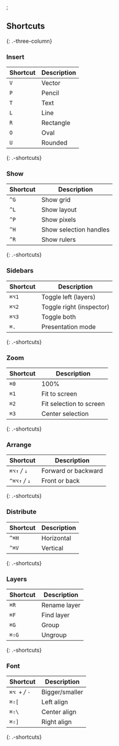 ;

Shortcuts
---------

{: .-three-column}

### Insert

<table><thead><tr class="header"><th>Shortcut</th><th>Description</th></tr></thead><tbody><tr class="odd"><td><code>V</code></td><td>Vector</td></tr><tr class="even"><td><code>P</code></td><td>Pencil</td></tr><tr class="odd"><td><code>T</code></td><td>Text</td></tr><tr class="even"><td><code>L</code></td><td>Line</td></tr><tr class="odd"><td><code>R</code></td><td>Rectangle</td></tr><tr class="even"><td><code>O</code></td><td>Oval</td></tr><tr class="odd"><td><code>U</code></td><td>Rounded</td></tr></tbody></table>

{: .-shortcuts}

### Show

<table><thead><tr class="header"><th>Shortcut</th><th>Description</th></tr></thead><tbody><tr class="odd"><td><code>^G</code></td><td>Show grid</td></tr><tr class="even"><td><code>^L</code></td><td>Show layout</td></tr><tr class="odd"><td><code>^P</code></td><td>Show pixels</td></tr><tr class="even"><td><code>^H</code></td><td>Show selection handles</td></tr><tr class="odd"><td><code>^R</code></td><td>Show rulers</td></tr></tbody></table>

{: .-shortcuts}

### Sidebars

<table><thead><tr class="header"><th>Shortcut</th><th>Description</th></tr></thead><tbody><tr class="odd"><td><code>⌘⌥1</code></td><td>Toggle left (layers)</td></tr><tr class="even"><td><code>⌘⌥2</code></td><td>Toggle right (inspector)</td></tr><tr class="odd"><td><code>⌘⌥3</code></td><td>Toggle both</td></tr><tr class="even"><td><code>⌘.</code></td><td>Presentation mode</td></tr></tbody></table>

{: .-shortcuts}

### Zoom

<table><thead><tr class="header"><th>Shortcut</th><th>Description</th></tr></thead><tbody><tr class="odd"><td><code>⌘0</code></td><td>100%</td></tr><tr class="even"><td><code>⌘1</code></td><td>Fit to screen</td></tr><tr class="odd"><td><code>⌘2</code></td><td>Fit selection to screen</td></tr><tr class="even"><td><code>⌘3</code></td><td>Center selection</td></tr></tbody></table>

{: .-shortcuts}

### Arrange

<table><thead><tr class="header"><th>Shortcut</th><th>Description</th></tr></thead><tbody><tr class="odd"><td><code>⌘⌥↑</code> <em>/</em> <code>↓</code></td><td>Forward or backward</td></tr><tr class="even"><td><code>^⌘⌥↑</code> <em>/</em> <code>↓</code></td><td>Front or back</td></tr></tbody></table>

{: .-shortcuts}

### Distribute

<table><thead><tr class="header"><th>Shortcut</th><th>Description</th></tr></thead><tbody><tr class="odd"><td><code>^⌘H</code></td><td>Horizontal</td></tr><tr class="even"><td><code>^⌘V</code></td><td>Vertical</td></tr></tbody></table>

{: .-shortcuts}

### Layers

<table><thead><tr class="header"><th>Shortcut</th><th>Description</th></tr></thead><tbody><tr class="odd"><td><code>⌘R</code></td><td>Rename layer</td></tr><tr class="even"><td><code>⌘F</code></td><td>Find layer</td></tr><tr class="odd"><td><code>⌘G</code></td><td>Group</td></tr><tr class="even"><td><code>⌘⇧G</code></td><td>Ungroup</td></tr></tbody></table>

{: .-shortcuts}

### Font

<table><thead><tr class="header"><th>Shortcut</th><th>Description</th></tr></thead><tbody><tr class="odd"><td><code>⌘⌥ +</code> <em>/</em> <code>-</code></td><td>Bigger/smaller</td></tr><tr class="even"><td><code>⌘⇧[</code></td><td>Left align</td></tr><tr class="odd"><td><code>⌘⇧\</code></td><td>Center align</td></tr><tr class="even"><td><code>⌘⇧]</code></td><td>Right align</td></tr></tbody></table>

{: .-shortcuts}
